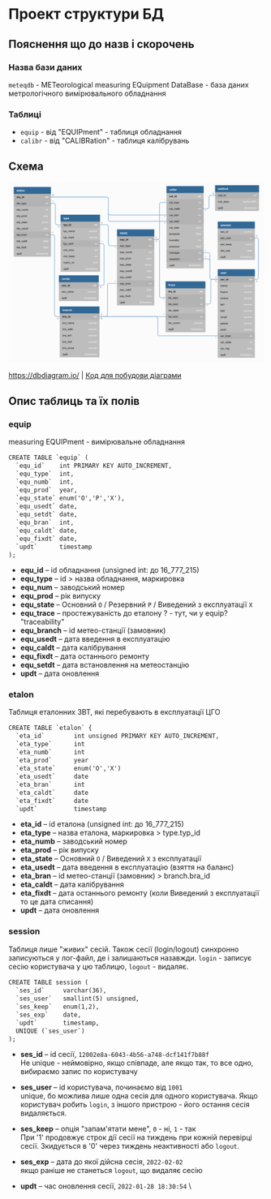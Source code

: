 # Проект структури БД

## Пояснення що до назв і скорочень

### Назва бази даних

`meteqdb` - METeorological measuring EQuipment DataBase - база даних метрологічного вимірювального обладнання

### Таблиці

- `equip` - від "EQUIPment" - таблиця обладнання
- `calibr` - від "CALIBRation" - таблиця калібрувань


## Схема

![medb.png](medb.png "Схема MEdb")

<https://dbdiagram.io/> | [Код для побудови діаграми](dbdiagram_code)

## Опис таблиць та їх полів

### equip 

measuring EQUIPment - вимірювальне обладнання

```mysql
CREATE TABLE `equip` (
  `equ_id`    int PRIMARY KEY AUTO_INCREMENT,
  `equ_type`  int,
  `equ_numb`  int,
  `equ_prod`  year,
  `equ_state` enum('O','P','X'),
  `equ_usedt` date,
  `equ_setdt` date,
  `equ_bran`  int,
  `equ_caldt` date,
  `equ_fixdt` date,
  `updt`      timestamp
);
```

- **equ_id**     – id обладнання (unsigned int: до 16_777_215)
- **equ_type**   – id > назва обладнання, маркировка
- **equ_num**    – заводський номер
- **equ_prod**   – рік випуску
- **equ_state**  – Основний `O` / Резервний `P` / Виведений з експлуатації `X`
- **equ_trace**  – простежуваність до еталону ? - тут, чи у equip? "traceability"
- **equ_branch** – id метео-станції (замовник)
- **equ_usedt**  – дата введення в експлуатацію
- **equ_caldt**  – дата калібрування
- **equ_fixdt**  – дата останнього ремонту
- **equ_setdt**  – дата встановлення на метеостанцію
- **updt**       – дата оновлення


### etalon

Таблиця еталонних ЗВТ, які перебувають в експлуатації ЦГО

```mysql
CREATE TABLE `etalon` {
  `eta_id`        int unsigned PRIMARY KEY AUTO_INCREMENT,
  `eta_type`      int
  `eta_numb`      int
  `eta_prod`      year
  `eta_state`     enum('O','X')
  `eta_usedt`     date
  `eta_bran`      int
  `eta_caldt`     date
  `eta_fixdt`     date
  `updt`          timestamp
```

- **eta_id**    – id еталона (unsigned int: до 16_777_215)
- **eta_type**  – назва еталона, маркировка > type.typ_id
- **eta_numb**  – заводський номер
- **eta_prod**  – рік випуску
- **eta_state** – Основний `O` / Виведений `X` з експлуатації
- **eta_usedt** – дата введення в експлуатацію (взяття на баланс)
- **eta_bran**  – id метео-станції (замовник) > branch.bra_id
- **eta_caldt** – дата калібрування
- **eta_fixdt** – дата останнього ремонту (коли Виведений з експлуатації то це дата списання)
- **updt**      – дата оновлення


### session 

Таблиця лише "живих" сесій. Також сесії (login/logout) синхронно записуються у лог-файл, де і залишаються назавжди.
`login` - записує сесію користувача у цю таблицю, `logout` - видаляє.

```mysql
CREATE TABLE session (
  `ses_id`     varchar(36),
  `ses_user`   smallint(5) unsigned,
  `ses_keep`   enum(1,2),
  `ses_exp`    date,
  `updt`       timestamp,
  UNIQUE (`ses_user`)
);
```
- **ses_id** – id сесії, `12002e8a-6043-4b56-a748-dcf141f7b88f` \
Не unique - неймовірно, якщо співпаде, але якщо так, то все одно, вибираємо запис по користувачу

- **ses_user** – id користувача, починаємо від `1001` \
unique, бо можлива лише одна сесія для одного користувача. Якщо користувач робить `login`, з іншого пристрою - його остання сесія видаляється.

- **ses_keep** – опція "запам'ятати мене", `0` - ні, `1` - так \
При '1' продовжує строк дії сесії на тиждень при кожній перевірці сесії. Зкидується в '0' через тиждень неактивності або `logout`.

- **ses_exp** – дата до якої дійсна сесія, `2022-02-02` \
якщо раніше не станеться `logout`, що видаляє сесію

- **updt** – час оновлення сесії, `2022-01-28 18:30:54` \

